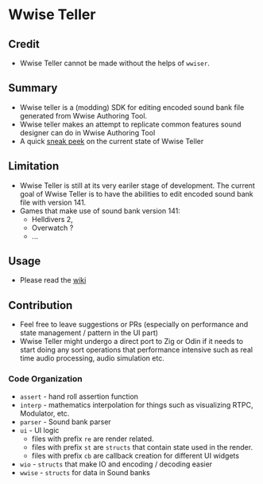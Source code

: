 # Wwise Teller

## Credit

- Wwise Teller cannot be made without the helps of `wwiser`.

## Summary

- Wwise teller is a (modding) SDK for editing encoded sound bank file generated 
from Wwise Authoring Tool. 
- Wwise teller makes an attempt to replicate common features sound designer can 
do in Wwise Authoring Tool
- A quick [sneak peek](https://youtu.be/36MphHqG2ks](https://youtu.be/36MphHqG2ks)) 
on the current state of Wwise Teller

## Limitation

- Wwise Teller is still at its very eariler stage of development. The current 
goal of Wwise Teller is to have the abilities to edit encoded sound bank file 
with version 141.
- Games that make use of sound bank version 141:
  - Helldivers 2,
  - Overwatch ?
  - ...

## Usage

- Please read the [wiki](https://github.com/Dekr0/wwise-teller/wiki)

## Contribution

- Feel free to leave suggestions or PRs (especially on performance and state 
management / pattern in the UI part)
- Wwise Teller might undergo a direct port to Zig or Odin if it needs to start 
doing any sort operations that performance intensive such as real time audio 
processing, audio simulation etc.

### Code Organization

- `assert` - hand roll assertion function
- `interp` - mathematics interpolation for things such as visualizing RTPC, 
Modulator, etc.
- `parser` - Sound bank parser
- `ui` - UI logic
    - files with prefix `re` are render related.
    - files with prefix `st` are `structs` that contain state used in the render.
    - files with prefix `cb` are callback creation for different UI widgets
- `wio` - `structs` that make IO and encoding / decoding easier
- `wwise` - `structs` for data in Sound banks
